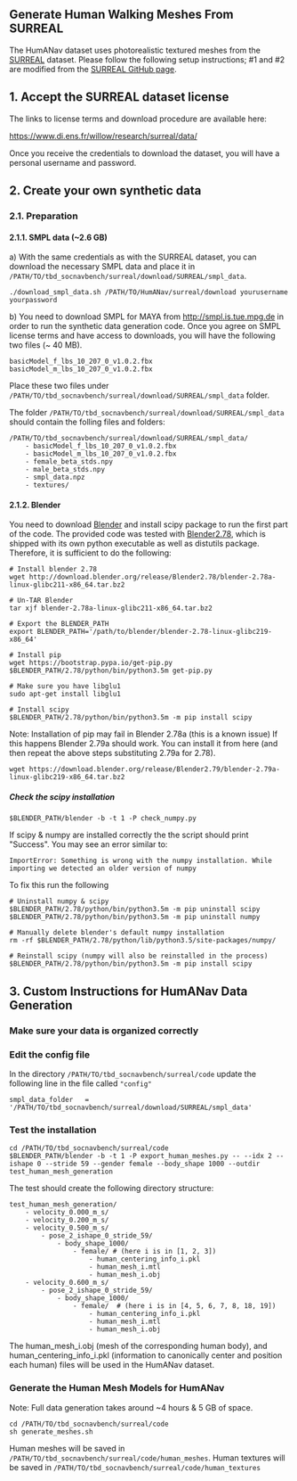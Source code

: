 ## Generate Human Walking Meshes From SURREAL

The HumANav dataset uses photorealistic textured meshes from the [SURREAL](https://www.di.ens.fr/willow/research/surreal/) dataset. Please follow the following setup instructions; #1 and #2 are modified from the [SURREAL GitHub page](https://github.com/gulvarol/surreal).

## 1. Accept the SURREAL dataset license

The links to license terms and download procedure are available here:

https://www.di.ens.fr/willow/research/surreal/data/

Once you receive the credentials to download the dataset, you will have a personal username and password. 

## 2. Create your own synthetic data
### 2.1. Preparation
#### 2.1.1. SMPL data (~2.6 GB)
a) With the same credentials as with the SURREAL dataset, you can download the necessary SMPL data and place it in `/PATH/TO/tbd_socnavbench/surreal/download/SURREAL/smpl_data`.

``` 
./download_smpl_data.sh /PATH/TO/HumANav/surreal/download yourusername yourpassword
```

b) You need to download SMPL for MAYA from http://smpl.is.tue.mpg.de in order to run the synthetic data generation code. Once you agree on SMPL license terms and have access to downloads, you will have the following two files (~ 40 MB).

```
basicModel_f_lbs_10_207_0_v1.0.2.fbx
basicModel_m_lbs_10_207_0_v1.0.2.fbx
```

Place these two files under `/PATH/TO/tbd_socnavbench/surreal/download/SURREAL/smpl_data` folder.

The folder `/PATH/TO/tbd_socnavbench/surreal/download/SURREAL/smpl_data` should contain the folling files and folders:
```
/PATH/TO/tbd_socnavbench/surreal/download/SURREAL/smpl_data/
    - basicModel_f_lbs_10_207_0_v1.0.2.fbx
    - basicModel_m_lbs_10_207_0_v1.0.2.fbx
    - female_beta_stds.npy
    - male_beta_stds.npy
    - smpl_data.npz
    - textures/
```


#### 2.1.2. Blender
You need to download [Blender](http://download.blender.org/release/) and install scipy package to run the first part of the code. The provided code was tested with [Blender2.78](http://download.blender.org/release/Blender2.78/blender-2.78a-linux-glibc211-x86_64.tar.bz2), which is shipped with its own python executable as well as distutils package. Therefore, it is sufficient to do the following:

``` 
# Install blender 2.78
wget http://download.blender.org/release/Blender2.78/blender-2.78a-linux-glibc211-x86_64.tar.bz2

# Un-TAR Blender
tar xjf blender-2.78a-linux-glibc211-x86_64.tar.bz2 

# Export the BLENDER_PATH
export BLENDER_PATH='/path/to/blender/blender-2.78-linux-glibc219-x86_64'

# Install pip
wget https://bootstrap.pypa.io/get-pip.py
$BLENDER_PATH/2.78/python/bin/python3.5m get-pip.py

# Make sure you have libglu1
sudo apt-get install libglu1

# Install scipy
$BLENDER_PATH/2.78/python/bin/python3.5m -m pip install scipy
```

Note: Installation of pip may fail in Blender 2.78a (this is a known issue)
If this happens Blender 2.79a should work. You can install it from here (and then repeat the above steps substituting 2.79a for 2.78).
```
wget https://download.blender.org/release/Blender2.79/blender-2.79a-linux-glibc219-x86_64.tar.bz2
```

##### Check the scipy installation
```
$BLENDER_PATH/blender -b -t 1 -P check_numpy.py
```
If scipy & numpy are installed correctly the the script should print "Success". You may see an error similar to:
```
ImportError: Something is wrong with the numpy installation. While importing we detected an older version of numpy
```
To fix this run the following
```
# Uninstall numpy & scipy
$BLENDER_PATH/2.78/python/bin/python3.5m -m pip uninstall scipy
$BLENDER_PATH/2.78/python/bin/python3.5m -m pip uninstall numpy

# Manually delete blender's default numpy installation
rm -rf $BLENDER_PATH/2.78/python/lib/python3.5/site-packages/numpy/

# Reinstall scipy (numpy will also be reinstalled in the process)
$BLENDER_PATH/2.78/python/bin/python3.5m -m pip install scipy

```


## 3. Custom Instructions for HumANav Data Generation

### Make sure your data is organized correctly

### Edit the config file
In the directory `/PATH/TO/tbd_socnavbench/surreal/code` update the following line in the file called `"config"`
```
smpl_data_folder   = '/PATH/TO/tbd_socnavbench/surreal/download/SURREAL/smpl_data'
```

### Test the installation
```
cd /PATH/TO/tbd_socnavbench/surreal/code
$BLENDER_PATH/blender -b -t 1 -P export_human_meshes.py -- --idx 2 --ishape 0 --stride 59 --gender female --body_shape 1000 --outdir test_human_mesh_generation
```
The test should create the following directory structure:
```
test_human_mesh_generation/
    - velocity_0.000_m_s/
    - velocity_0.200_m_s/
    - velocity_0.500_m_s/
        - pose_2_ishape_0_stride_59/
            - body_shape_1000/
                - female/ # (here i is in [1, 2, 3])
                    - human_centering_info_i.pkl
                    - human_mesh_i.mtl
                    - human_mesh_i.obj
    - velocity_0.600_m_s/
        - pose_2_ishape_0_stride_59/
            - body_shape_1000/
                - female/  # (here i is in [4, 5, 6, 7, 8, 18, 19])
                    - human_centering_info_i.pkl 
                    - human_mesh_i.mtl
                    - human_mesh_i.obj
```
The human_mesh_i.obj (mesh of the corresponding human body), and human_centering_info_i.pkl (information to canonically center and position each human) files will be used in the HumANav dataset.

### Generate the Human Mesh Models for HumANav
Note: Full data generation takes around ~4 hours & 5 GB of space.
```
cd /PATH/TO/tbd_socnavbench/surreal/code
sh generate_meshes.sh
```

Human meshes will be saved in `/PATH/TO/tbd_socnavbench/surreal/code/human_meshes`.
Human textures will be saved in `/PATH/TO/tbd_socnavbench/surreal/code/human_textures`
